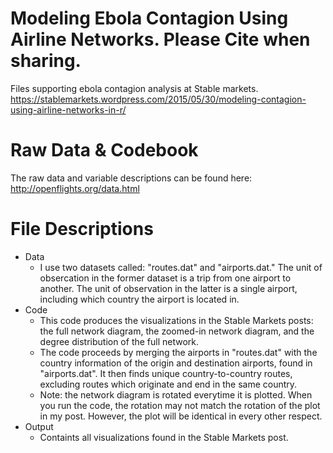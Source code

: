 # Modeling Ebola Contagion Using Airline Networks. Please Cite when sharing.
Files supporting ebola contagion analysis at Stable markets.
https://stablemarkets.wordpress.com/2015/05/30/modeling-contagion-using-airline-networks-in-r/

# Raw Data & Codebook
The raw data and variable descriptions can be found here:
http://openflights.org/data.html

# File Descriptions
- Data
  - I use two datasets called: "routes.dat" and "airports.dat." The unit of obsercation in the former dataset is a trip from one airport to another. The unit of observation in the latter is a single airport, including which country the airport is located in.
- Code
  - This code produces the visualizations in the Stable Markets posts: the full network diagram, the zoomed-in network diagram, and the degree distribution of the full network.
  - The code proceeds by merging the airports in "routes.dat" with the country information of the origin and destination airports, found in "airports.dat". It then finds unique country-to-country routes, excluding routes which originate and end in the same country.
  - Note: the network diagram is rotated everytime it is plotted. When you run the code, the rotation may not match the rotation of the plot in my post. However, the plot will be identical in every other respect.
- Output
  - Containts all visualizations found in the Stable Markets post.
